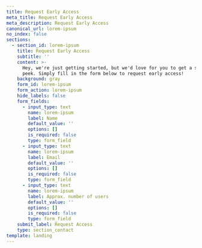```yaml
---
title: Request Early Access
meta_title: Request Early Access
meta_description: Request Early Access
canonical_url: lorem-ipsum
no_index: false
sections:
  - section_id: lorem-ipsum
    title: Request Early Access
    subtitle: ''
    content: >-
      Hey, we're just getting started, but we'd love for you to get a sneak
      peek. Simply fill in the form below to request early access!
    background: gray
    form_id: lorem-ipsum
    form_action: lorem-ipsum
    hide_labels: false
    form_fields:
      - input_type: text
        name: lorem-ipsum
        label: Name
        default_value: ''
        options: []
        is_required: false
        type: form_field
      - input_type: text
        name: lorem-ipsum
        label: Email
        default_value: ''
        options: []
        is_required: false
        type: form_field
      - input_type: text
        name: lorem-ipsum
        label: Approx. number of users
        default_value: ''
        options: []
        is_required: false
        type: form_field
    submit_label: Request Access
    type: section_contact
template: landing
---
```

